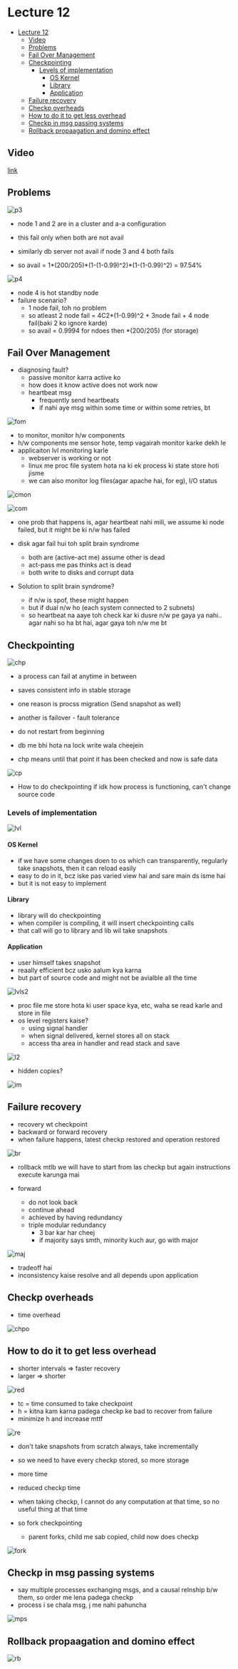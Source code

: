 # Lecture 12

- [Lecture 12](#lecture-12)
  - [Video](#video)
  - [Problems](#problems)
  - [Fail Over Management](#fail-over-management)
  - [Checkpointing](#checkpointing)
    - [Levels of implementation](#levels-of-implementation)
      - [OS Kernel](#os-kernel)
      - [Library](#library)
      - [Application](#application)
  - [Failure recovery](#failure-recovery)
  - [Checkp overheads](#checkp-overheads)
  - [How to do it to get less overhead](#how-to-do-it-to-get-less-overhead)
  - [Checkp in msg passing systems](#checkp-in-msg-passing-systems)
  - [Rollback propaagation and domino effect](#rollback-propaagation-and-domino-effect)

## Video

[link](https://drive.google.com/file/d/1P-4ZvtUZt3sNN45NuBJ66x9PwqkvBNCx/view)

## Problems

![p3](p3.png)

- node 1 and 2 are in a cluster and a-a configuration
- this fail only when both are not avail
- similarly db server not avail if node 3 and 4 both fails

- so avail = 1\*(200/205)\*(1-(1-0.99)^2)\*(1-(1-0.99)^2) = 97.54%

![p4](p4.png)

- node 4 is hot standby node
- failure scenario?
  - 1 node fail, toh no problem
  - so atleast 2 node fail = 4C2\*(1-0.99)^2 + 3node fail + 4 node fail(baki 2 ko ignore karde)
  - so avail = 0.9994 for ndoes then \*(200/205) (for storage)

## Fail Over Management

- diagnosing fault?
  - passive monitor karra active ko
  - how does it know active does not work now
  - heartbeat msg
    - frequently send heartbeats
    - if nahi aye msg within some time or within some retries, bt

![fom](fom1.png)

- to monitor, monitor h/w components
- h/w components me sensor hote, temp vagairah monitor karke dekh le
- applicaiton lvl monitoring karle
  - webserver is working or not
  - linux me proc file system hota na ki ek process ki state store hoti jisme
  - we can also monitor log files(agar apache hai, for eg), I/O status

![cmon](cmon.png)

![com](com2.png)

- one prob that happens is, agar heartbeat nahi mili, we assume ki node failed, but it might be ki n/w has failed
- disk agar fail hui toh split brain syndrome
  - both are (active-act me) assume other is dead
  - act-pass me pas thinks act is dead
  - both write to disks and corrupt data

- Solution to split brain syndrome?
  - if n/w is spof, these might happen
  - but if dual n/w ho (each system connected to 2 subnets)
  - so heartbeat na aaye toh check kar ki dusre n/w pe gaya ya nahi.. agar nahi so ha bt hai, agar gaya toh n/w me bt

## Checkpointing

![chp](chp.png)

- a process can fail at anytime in between
- saves consistent info in stable storage
- one reason is procss migration (Send snapshot as well)
- another is failover - fault tolerance
- do not restart from beginning

- db me bhi hota na lock write wala cheejein
- chp means until that point it has been checked and now is safe data

![cp](cp2.png)

- How to do checkpointing if idk how process is functioning, can't change source code

### Levels of implementation

![lvl](lvls.png)

#### OS Kernel

- if we have some changes doen to os which can transparently, regularly take snapshots, then it can reload easily
- easy to do in it, bcz iske pas varied view hai and sare main ds isme hai
- but it is not easy to implement

#### Library

- library will do checkpointing
- when compiler is compiling, it will insert checkpointing calls
- that call will go to library and lib wil take snapshots

#### Application

- user himself takes snapshot
- reaally efficient bcz usko aalum kya karna
- but part of source code and might not be avialble all the time

![lvls2](lvls2.png)

- proc file me store hota ki user space kya, etc, waha se read karle and store in file
- os level registers kaise?
  - using signal handler
  - when signal delivered, kernel stores all on stack
  - access tha area in handler and read stack and save

![l2](l3.png)

- hidden copies?

![im](impls.png)

## Failure recovery

- recovery wt checkpoint
- backward or forward recovery
- when failure happens, latest checkp restored and operation restored

![br](brex.png)

- rollback mtlb we will have to start from las checkp but again instructions execute karunga mai

- forward
  - do not look back
  - continue ahead
  - achieved by having redundancy
  - triple modular redundancy
    - 3 bar kar har cheej
    - if majority says smth, minority kuch aur, go with major

![maj](forw.png)

- tradeoff hai
- inconsistency kaise resolve and all depends upon application

## Checkp overheads

- time overhead

![chpo](chpo.png)

## How to do it to get less overhead

- shorter intervals => faster recovery
- larger => shorter

![red](redo.png)

- tc = time consumed to take checkpoint
- h = kitna kam karna padega checkp ke bad to recover  from failure
- minimize h and increase mttf

![re](redo2.png)

- don't take snapshots from scratch always, take incrementally
- so we need to have every checkp stored, so more storage
- more time
- reduced checkp time

- when taking checkp, I cannot do any computation at that time, so no useful thing at that time
- so fork checkpointing
  - parent forks, child me sab copied, child now does checkp

![fork](forkch.png)

## Checkp in msg passing systems

- say multiple processes exchanging msgs, and a causal relnship b/w them, so order me lena padega checkp
- process i se chala msg, j me nahi pahuncha

![mps](mps.png)

## Rollback propaagation and domino effect

![rb](rb.png)

